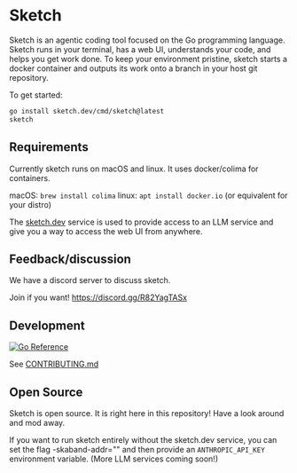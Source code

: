 # Sketch

Sketch is an agentic coding tool focused on the Go programming language.
Sketch runs in your terminal, has a web UI, understands your code, and helps you get work done.
To keep your environment pristine, sketch starts a docker container and outputs
its work onto a branch in your host git repository.

To get started:

```sh
go install sketch.dev/cmd/sketch@latest
sketch
```

## Requirements

Currently sketch runs on macOS and linux.
It uses docker/colima for containers.

macOS: `brew install colima`
linux: `apt install docker.io` (or equivalent for your distro)

The [sketch.dev](https://sketch.dev) service is used to provide access
to an LLM service and give you a way to access the web UI from anywhere.

## Feedback/discussion

We have a discord server to discuss sketch.

Join if you want! https://discord.gg/R82YagTASx

## Development

[![Go Reference](https://pkg.go.dev/badge/sketch.dev.svg)](https://pkg.go.dev/sketch.dev)

See [CONTRIBUTING.md](CONTRIBUTING.md)

## Open Source

Sketch is open source.
It is right here in this repository!
Have a look around and mod away.

If you want to run sketch entirely without the sketch.dev service, you can
set the flag -skaband-addr="" and then provide an `ANTHROPIC_API_KEY`
environment variable. (More LLM services coming soon!)
